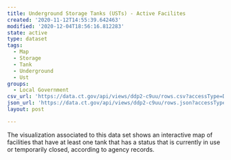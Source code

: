 ```yaml
---
title: Underground Storage Tanks (USTs) - Active Facilites
created: '2020-11-12T14:55:39.642463'
modified: '2020-12-04T18:56:16.812283'
state: active
type: dataset
tags:
  - Map
  - Storage
  - Tank
  - Underground
  - Ust
groups:
  - Local Government
csv_url: 'https://data.ct.gov/api/views/ddp2-c9uu/rows.csv?accessType=DOWNLOAD'
json_url: 'https://data.ct.gov/api/views/ddp2-c9uu/rows.json?accessType=DOWNLOAD'
layout: post

---
```

The visualization associated to this data set shows an interactive map of facilities that have at least one tank that has a status that is currently in use or temporarily closed, according to agency records.
